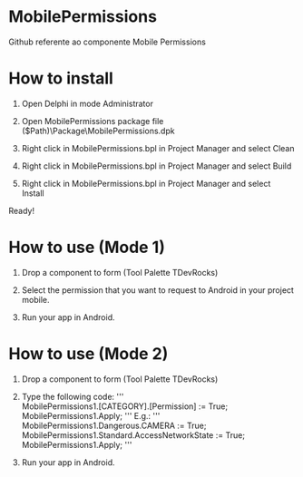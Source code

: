 # MobilePermissions
Github referente ao componente Mobile Permissions

# How to install

1. Open Delphi in mode Administrator

2. Open MobilePermissions package file
    ($Path)\Package\MobilePermissions.dpk

3. Right click in MobilePermissions.bpl in Project Manager and select Clean

4. Right click in MobilePermissions.bpl in Project Manager and select Build

5. Right click in MobilePermissions.bpl in Project Manager and select Install

Ready!

# How to use (Mode 1)

1. Drop a component to form (Tool Palette TDevRocks)

2. Select the permission that you want to request to Android in your project mobile.

3. Run your app in Android.

# How to use (Mode 2)

1. Drop a component to form (Tool Palette TDevRocks)

2. Type the following code:
'''  
  MobilePermissions1.[CATEGORY].[Permission] := True;
  MobilePermissions1.Apply;
'''
  E.g.:
'''
  MobilePermissions1.Dangerous.CAMERA := True;
  MobilePermissions1.Standard.AccessNetworkState := True;
  MobilePermissions1.Apply;
'''
3. Run your app in Android.










